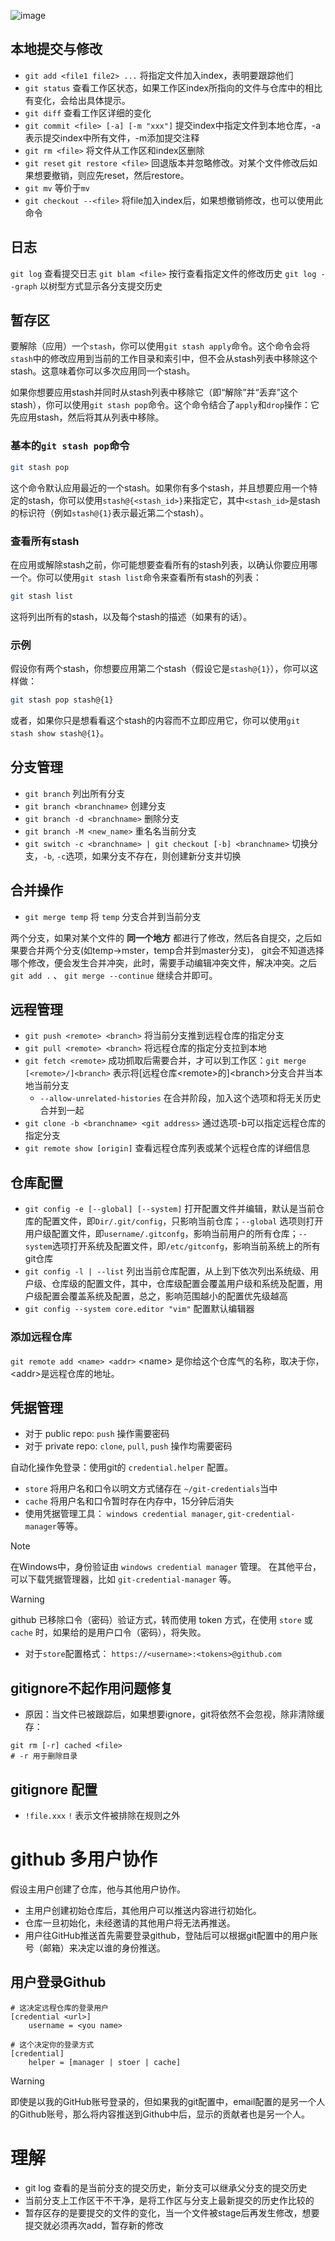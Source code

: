 ![image](img1.png) 
## 本地提交与修改
- `git add <file1 file2> ...` 将指定文件加入index，表明要跟踪他们
- `git status` 查看工作区状态，如果工作区index所指向的文件与仓库中的相比有变化，会给出具体提示。
- `git diff` 查看工作区详细的变化
- `git commit <file> [-a] [-m "xxx"]` 提交index中指定文件到本地仓库，-a表示提交index中所有文件，-m添加提交注释
- `git rm <file>` 将文件从工作区和index区删除
- `git reset` `git restore <file>` 回退版本并忽略修改。对某个文件修改后如果想要撤销，则应先reset，然后restore。
- `git mv` 等价于`mv`
- `git checkout --<file>` 将file加入index后，如果想撤销修改，也可以使用此命令
## 日志

`git log` 查看提交日志
`git blam <file>` 按行查看指定文件的修改历史
`git log --graph` 以树型方式显示各分支提交历史
## 暂存区

要解除（应用）一个`stash`，你可以使用`git stash apply`命令。这个命令会将`stash`中的修改应用到当前的工作目录和索引中，但不会从stash列表中移除这个stash。这意味着你可以多次应用同一个stash。

如果你想要应用stash并同时从stash列表中移除它（即“解除”并“丢弃”这个stash），你可以使用`git stash pop`命令。这个命令结合了`apply`和`drop`操作：它先应用stash，然后将其从列表中移除。

### 基本的`git stash pop`命令
```bash
git stash pop
```
这个命令默认应用最近的一个stash。如果你有多个stash，并且想要应用一个特定的stash，你可以使用`stash@{<stash_id>}`来指定它，其中`<stash_id>`是stash的标识符（例如`stash@{1}`表示最近第二个stash）。

### 查看所有stash
在应用或解除stash之前，你可能想要查看所有的stash列表，以确认你要应用哪一个。你可以使用`git stash list`命令来查看所有stash的列表：
```bash
git stash list
```
这将列出所有的stash，以及每个stash的描述（如果有的话）。

### 示例

假设你有两个stash，你想要应用第二个stash（假设它是`stash@{1}`），你可以这样做：
```bash
git stash pop stash@{1}
```
或者，如果你只是想看看这个stash的内容而不立即应用它，你可以使用`git stash show stash@{1}`。

## 分支管理
- `git branch` 列出所有分支
- `git branch <branchname>` 创建分支
- `git branch -d <branchname>` 删除分支
- `git branch -M <new_name>` 重名名当前分支
- `git switch -c <branchname> | git checkout [-b] <branchname>` 切换分支，`-b`, `-c`选项，如果分支不存在，则创建新分支并切换

## 合并操作
- `git merge temp` 将 `temp` 分支合并到当前分支

两个分支，如果对某个文件的 **同一个地方** 都进行了修改，然后各自提交，之后如果要合并两个分支(如temp->mster，temp合并到master分支)， git会不知道选择哪个修改，便会发生合并冲突，此时，需要手动编辑冲突文件，解决冲突。之后 `git add .` 、 `git merge --continue` 继续合并即可。

## 远程管理
- `git push <remote> <branch>` 将当前分支推到远程仓库的指定分支
- `git pull <remote> <branch>` 将远程仓库的指定分支拉到本地
- `git fetch <remote>` 成功抓取后需要合并，才可以到工作区：`git merge [<remote>/]<branch>` 表示将\[远程仓库\<remote>的]\<branch>分支合并当本地当前分支
	- `--allow-unrelated-histories` 在合并阶段，加入这个选项和将无关历史合并到一起
- `git clone -b <branchname> <git address>` 通过选项-b可以指定远程仓库的指定分支
- `git remote show [origin]` 查看远程仓库列表或某个远程仓库的详细信息


## 仓库配置 
- `git config -e [--global] [--system]` 打开配置文件并编辑，默认是当前仓库的配置文件，即`Dir/.git/config`，只影响当前仓库；`--global` 选项则打开用户级配置文件，即`username/.gitconfg`，影响当前用户的所有仓库；`--system`选项打开系统及配置文件，即`/etc/gitconfg`，影响当前系统上的所有git仓库
- `git config -l | --list` 列出当前仓库配置，从上到下依次列出系统级、用户级、仓库级的配置文件，其中，仓库级配置会覆盖用户级和系统及配置，用户级配置会覆盖系统及配置，总之，影响范围越小的配置优先级越高
- `git config --system core.editor "vim"` 配置默认编辑器

### 添加远程仓库
`git remote add <name> <addr>` \<name> 是你给这个仓库气的名称，取决于你，\<addr>是远程仓库的地址。


## 凭据管理
- 对于 public repo: `push` 操作需要密码
- 对于 private repo: `clone`, `pull`, `push` 操作均需要密码

自动化操作免登录：使用git的 `credential.helper` 配置。
- `store` 将用户名和口令以明文方式储存在 `~/git-credentials`当中
- `cache` 将用户名和口令暂时存在内存中，15分钟后消失
- 使用凭据管理工具： `windows credential manager`, `git-credential-manager`等等。

>[!note]
在Windows中，身份验证由 `windows credential manager` 管理。
在其他平台，可以下载凭据管理器，比如 `git-credential-manager` 等。

>[!warning]
>github 已移除口令（密码）验证方式，转而使用 token 方式，在使用 `store` 或 `cache` 时，如果给的是用户口令（密码），将失败。

- 对于`store`配置格式： `https://<username>:<tokens>@github.com`

## gitignore不起作用问题修复
- 原因：当文件已被跟踪后，如果想要ignore，git将依然不会忽视，除非清除缓存：
``` shell
git rm [-r] cached <file>
# -r 用于删除目录
```
## gitignore 配置
- `!file.xxx`  `!` 表示文件被排除在规则之外


# github 多用户协作
假设主用户创建了仓库，他与其他用户协作。
- 主用户创建初始仓库后，其他用户可以推送内容进行初始化。
- 仓库一旦初始化，未经邀请的其他用户将无法再推送。
- 用户往GitHub推送首先需要登录github，登陆后可以根据git配置中的用户账号（邮箱）来决定以谁的身份推送。

## 用户登录Github
```vim
# 这决定远程仓库的登录用户
[credential <url>]
	username = <you name>

# 这个决定你的登录方式
[credential]
	helper = [manager | stoer | cache]
```


>[!warning]
>即使是以我的GitHub账号登录的，但如果我的git配置中，email配置的是另一个人的Github账号，那么将内容推送到Github中后，显示的贡献者也是另一个人。




# 理解
- git log 查看的是当前分支的提交历史，新分支可以继承父分支的提交历史
- 当前分支上工作区干不干净，是将工作区与分支上最新提交的历史作比较的
- 暂存区存的是要提交的文件的变化，当一个文件被stage后再发生修改，想要提交就必须再次add，暂存新的修改